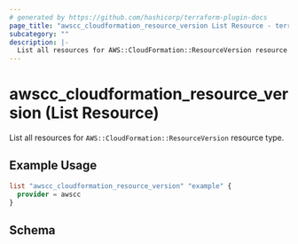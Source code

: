 ```yaml
---
# generated by https://github.com/hashicorp/terraform-plugin-docs
page_title: "awscc_cloudformation_resource_version List Resource - terraform-provider-awscc"
subcategory: ""
description: |-
  List all resources for AWS::CloudFormation::ResourceVersion resource type.
---
```


# awscc_cloudformation_resource_version (List Resource)

List all resources for `AWS::CloudFormation::ResourceVersion` resource type.

## Example Usage

```terraform
list "awscc_cloudformation_resource_version" "example" {
  provider = awscc
}
```

<!-- schema generated by tfplugindocs -->
## Schema
